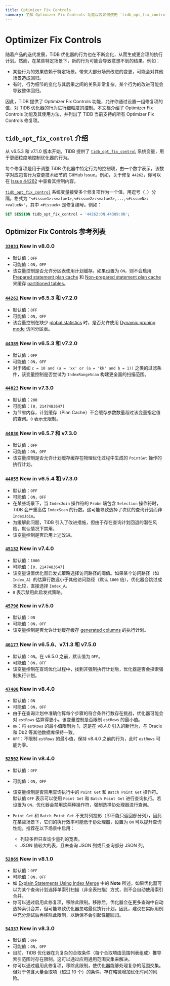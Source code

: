 ```yaml
---
title: Optimizer Fix Controls
summary: 了解 Optimizer Fix Controls 功能以及如何使用 `tidb_opt_fix_control` 更细粒度地控制 TiDB 优化器。
---
```


# Optimizer Fix Controls

随着产品的迭代发展，TiDB 优化器的行为也在不断变化，从而生成更合理的执行计划。然而，在某些特定场景下，新的行为可能会导致意想不到的结果。例如：

- 某些行为的效果依赖于特定场景。带来大部分场景改进的变更，可能会对其他场景造成回归。
- 有时，行为细节的变化与其后果之间的关系非常复杂。某个行为的改进可能会导致整体回归。

因此，TiDB 提供了 Optimizer Fix Controls 功能，允许你通过设置一组修复项的值，对 TiDB 优化器的行为进行细粒度的控制。本文档介绍了 Optimizer Fix Controls 功能及其使用方法，并列出了 TiDB 当前支持的所有 Optimizer Fix Controls 修复项。

## `tidb_opt_fix_control` 介绍

从 v6.5.3 和 v7.1.0 版本开始，TiDB 提供了 [`tidb_opt_fix_control`](/system-variables.md#tidb_opt_fix_control-new-in-v653-and-v710) 系统变量，用于更细粒度地控制优化器的行为。

每个修复项是用于调整 TiDB 优化器中特定行为的控制项，由一个数字表示，该数字对应包含行为变更技术细节的 GitHub Issue。例如，关于修复 `44262`，你可以在 [Issue 44262](https://github.com/pingcap/tidb/issues/44262) 中查看其控制内容。

[`tidb_opt_fix_control`](/system-variables.md#tidb_opt_fix_control-new-in-v653-and-v710) 系统变量接受多个修复项作为一个值，用逗号（`,`）分隔。格式为 `"<#issue1>:<value1>,<#issue2>:<value2>,...,<#issueN>:<valueN>"`，其中 `<#issueN>` 是修复编号。例如：

```sql
SET SESSION tidb_opt_fix_control = '44262:ON,44389:ON';
```

## Optimizer Fix Controls 参考列表

### [`33031`](https://github.com/pingcap/tidb/issues/33031) <span class="version-mark">New in v8.0.0</span>

- 默认值：`OFF`
- 可能值：`ON`，`OFF`
- 该变量控制是否允许分区表使用计划缓存。如果设置为 `ON`，则不会启用 [Prepared statement plan cache](/sql-prepared-plan-cache.md) 和 [Non-prepared statement plan cache](/sql-non-prepared-plan-cache.md) 来缓存 [partitioned tables](/partitioned-table.md)。

### [`44262`](https://github.com/pingcap/tidb/issues/44262) <span class="version-mark">New in v6.5.3 和 v7.2.0</span>

- 默认值：`OFF`
- 可能值：`ON`，`OFF`
- 该变量控制在缺少 [global statistics](/statistics.md#collect-statistics-of-partitioned-tables-in-dynamic-pruning-mode) 时，是否允许使用 [Dynamic pruning mode](/partitioned-table.md#dynamic-pruning-mode) 访问分区表。

### [`44389`](https://github.com/pingcap/tidb/issues/44389) <span class="version-mark">New in v6.5.3 和 v7.2.0</span>

- 默认值：`OFF`
- 可能值：`ON`，`OFF`
- 对于诸如 `c = 10 and (a = 'xx' or (a = 'kk' and b = 1))` 之类的过滤条件，该变量控制是否尝试为 `IndexRangeScan` 构建更全面的扫描范围。

### [`44823`](https://github.com/pingcap/tidb/issues/44823) <span class="version-mark">New in v7.3.0</span>

- 默认值：`200`
- 可能值：`[0, 2147483647]`
- 为节省内存，计划缓存（Plan Cache）不会缓存参数数量超过该变量指定值的查询。`0` 表示无限制。

### [`44830`](https://github.com/pingcap/tidb/issues/44830) <span class="version-mark">New in v6.5.7 和 v7.3.0</span>

- 默认值：`OFF`
- 可能值：`ON`，`OFF`
- 该变量控制是否允许计划缓存缓存在物理优化过程中生成的 `PointGet` 操作的执行计划。

### [`44855`](https://github.com/pingcap/tidb/issues/44855) <span class="version-mark">New in v6.5.4 和 v7.3.0</span>

- 默认值：`OFF`
- 可能值：`ON`，`OFF`
- 在某些场景下，当 `IndexJoin` 操作符的 `Probe` 端包含 `Selection` 操作符时，TiDB 会严重高估 `IndexScan` 的行数。这可能导致选择了次优的查询计划而非 `IndexJoin`。
- 为缓解此问题，TiDB 引入了改进措施，但由于存在查询计划回退的潜在风险，默认情况下禁用。
- 该变量控制是否启用上述改进。

### [`45132`](https://github.com/pingcap/tidb/issues/45132) <span class="version-mark">New in v7.4.0</span>

- 默认值：`1000`
- 可能值：`[0, 2147483647]`
- 该变量设置优化器启发式策略选择访问路径的阈值。如果某个访问路径（如 `Index_A`）的估算行数远小于其他访问路径（默认 `1000` 倍），优化器会跳过成本比较，直接选择 `Index_A`。
- `0` 表示禁用此启发式策略。

### [`45798`](https://github.com/pingcap/tidb/issues/45798) <span class="version-mark">New in v7.5.0</span>

- 默认值：`ON`
- 可能值：`ON`，`OFF`
- 该变量控制是否允许计划缓存缓存 [generated columns](/generated-columns.md) 的执行计划。

### [`46177`](https://github.com/pingcap/tidb/issues/46177) <span class="version-mark">New in v6.5.6、v7.1.3 和 v7.5.0</span>

- 默认值：`ON`。在 v8.5.0 之前，默认值为 `OFF`。
- 可能值：`ON`，`OFF`
- 该变量控制在查询优化过程中，找到非强制执行计划后，优化器是否会探索强制执行计划。

### [`47400`](https://github.com/pingcap/tidb/issues/47400) <span class="version-mark">New in v8.4.0</span>

- 默认值：`ON`
- 可能值：`ON`，`OFF`
- 由于在查询计划中准确估算每个步骤的符合条件行数存在挑战，优化器可能会对 `estRows` 估算得更小。该变量控制是否限制 `estRows` 的最小值。
- `ON`：将 `estRows` 的最小值限制为 1，这是在 v8.4.0 引入的新行为，与 Oracle 和 Db2 等其他数据库保持一致。
- `OFF`：不限制 `estRows` 的最小值，保持 v8.4.0 之前的行为，此时 `estRows` 可能为零。

### [`52592`](https://github.com/pingcap/tidb/issues/52592) <span class="version-mark">New in v8.4.0</span>

- 默认值：`OFF`
- 可能值：`ON`，`OFF`
- 该变量控制是否禁用查询执行中的 `Point Get` 和 `Batch Point Get` 操作符。默认值 `OFF` 表示可以使用 `Point Get` 和 `Batch Point Get` 进行查询执行。若设置为 `ON`，优化器会禁用这两种操作符，强制选择协处理器进行查询。
- `Point Get` 和 `Batch Point Get` 不支持列投影（即不能只返回部分列），因此在某些场景下，它们的执行效率可能低于协处理器，设置为 `ON` 可以提升查询性能。推荐在以下场景中启用：

    - 列较多但只查询少量列的宽表。
    - JSON 值较大的表，且未查询 JSON 列或只查询部分 JSON 列。

### [`52869`](https://github.com/pingcap/tidb/issues/52869) <span class="version-mark">New in v8.1.0</span>

- 默认值：`OFF`
- 可能值：`ON`，`OFF`
- 如 [Explain Statements Using Index Merge](/explain-index-merge.md#examples) 中的 **Note** 所述，如果优化器可以为某个查询计划选择单索引扫描（非全表扫描）方式，则不会自动使用索引合并。
- 你可以通过启用此修复项，移除此限制。移除后，优化器会在更多查询中自动选择索引合并，但可能导致优化器忽略最优执行计划。因此，建议在实际用例中充分测试后再移除此限制，以确保不会引起性能回归。

### [`54337`](https://github.com/pingcap/tidb/issues/54337) <span class="version-mark">New in v8.3.0</span>

- 默认值：`OFF`
- 可能值：`ON`，`OFF`
- 目前，TiDB 优化器在为复杂的合取条件（每个合取项由范围列表组成）推导索引范围时存在限制。这可以通过应用通用范围交集来解决。
- 你可以通过启用此修复项，移除此限制，使优化器能够处理复杂的范围交集。但对于包含大量合取项（超过 10 个）的条件，存在略微增加优化时间的风险。
